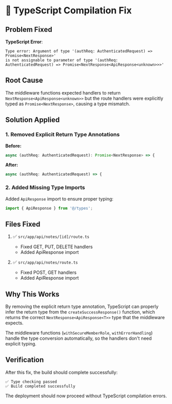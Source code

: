 # 🔧 TypeScript Compilation Fix

## Problem Fixed

**TypeScript Error**: 
```
Type error: Argument of type '(authReq: AuthenticatedRequest) => Promise<NextResponse>' 
is not assignable to parameter of type '(authReq: AuthenticatedRequest) => Promise<NextResponse<ApiResponse<unknown>>>'
```

## Root Cause

The middleware functions expected handlers to return `NextResponse<ApiResponse<unknown>>` but the route handlers were explicitly typed as `Promise<NextResponse>`, causing a type mismatch.

## Solution Applied

### 1. Removed Explicit Return Type Annotations

**Before:**
```typescript
async (authReq: AuthenticatedRequest): Promise<NextResponse> => {
```

**After:**
```typescript
async (authReq: AuthenticatedRequest) => {
```

### 2. Added Missing Type Imports

Added `ApiResponse` import to ensure proper typing:
```typescript
import { ApiResponse } from '@/types';
```

## Files Fixed

1. ✅ `src/app/api/notes/[id]/route.ts`
   - Fixed GET, PUT, DELETE handlers
   - Added ApiResponse import

2. ✅ `src/app/api/notes/route.ts`
   - Fixed POST, GET handlers  
   - Added ApiResponse import

## Why This Works

By removing the explicit return type annotation, TypeScript can properly infer the return type from the `createSuccessResponse()` function, which returns the correct `NextResponse<ApiResponse<T>>` type that the middleware expects.

The middleware functions (`withSecureMemberRole`, `withErrorHandling`) handle the type conversion automatically, so the handlers don't need explicit typing.

## Verification

After this fix, the build should complete successfully:
```
✅ Type checking passed
✅ Build completed successfully
```

The deployment should now proceed without TypeScript compilation errors.